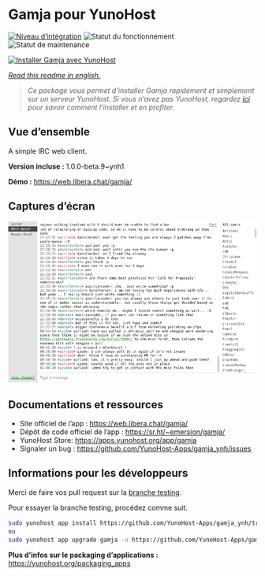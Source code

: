 <!--
N.B.: This README was automatically generated by https://github.com/YunoHost/apps/tree/master/tools/readme_generator
It shall NOT be edited by hand.
-->

# Gamja pour YunoHost

[![Niveau d’intégration](https://dash.yunohost.org/integration/gamja.svg)](https://dash.yunohost.org/appci/app/gamja) ![Statut du fonctionnement](https://ci-apps.yunohost.org/ci/badges/gamja.status.svg) ![Statut de maintenance](https://ci-apps.yunohost.org/ci/badges/gamja.maintain.svg)

[![Installer Gamja avec YunoHost](https://install-app.yunohost.org/install-with-yunohost.svg)](https://install-app.yunohost.org/?app=gamja)

*[Read this readme in english.](./README.md)*

> *Ce package vous permet d’installer Gamja rapidement et simplement sur un serveur YunoHost.
Si vous n’avez pas YunoHost, regardez [ici](https://yunohost.org/#/install) pour savoir comment l’installer et en profiter.*

## Vue d’ensemble

A simple IRC web client.

**Version incluse :** 1.0.0-beta.9~ynh1

**Démo :** https://web.libera.chat/gamja/

## Captures d’écran

![Capture d’écran de Gamja](./doc/screenshots/screenshot.png)

## Documentations et ressources

* Site officiel de l’app : <https://web.libera.chat/gamja/>
* Dépôt de code officiel de l’app : <https://sr.ht/~emersion/gamja/>
* YunoHost Store: <https://apps.yunohost.org/app/gamja>
* Signaler un bug : <https://github.com/YunoHost-Apps/gamja_ynh/issues>

## Informations pour les développeurs

Merci de faire vos pull request sur la [branche testing](https://github.com/YunoHost-Apps/gamja_ynh/tree/testing).

Pour essayer la branche testing, procédez comme suit.

``` bash
sudo yunohost app install https://github.com/YunoHost-Apps/gamja_ynh/tree/testing --debug
ou
sudo yunohost app upgrade gamja -u https://github.com/YunoHost-Apps/gamja_ynh/tree/testing --debug
```

**Plus d’infos sur le packaging d’applications :** <https://yunohost.org/packaging_apps>